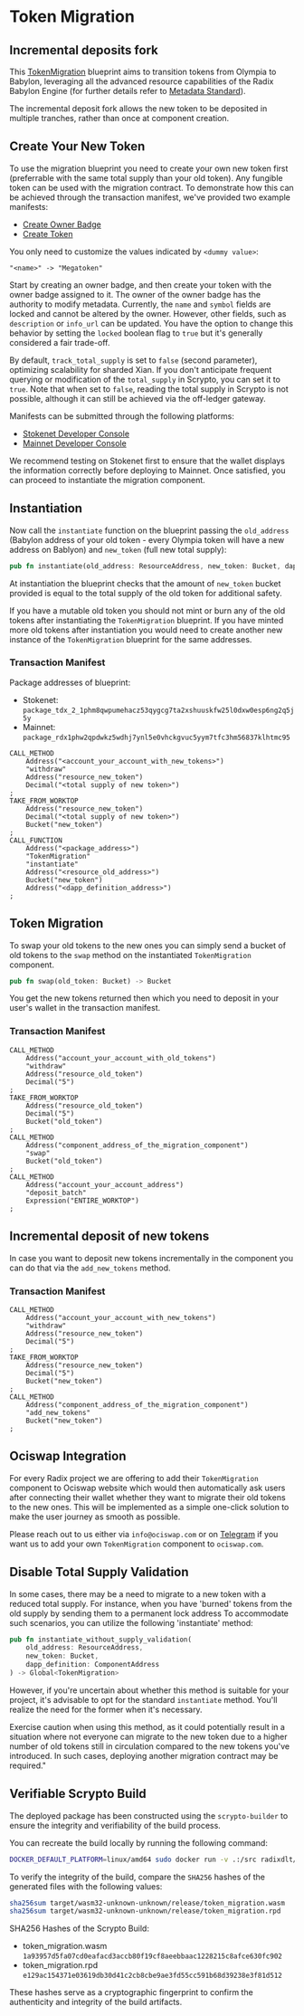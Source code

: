 # Token Migration
## Incremental deposits fork

This [TokenMigration](src/lib.rs) blueprint aims to transition tokens from Olympia to Babylon, leveraging all the advanced resource capabilities of the Radix Babylon Engine (for further details refer to [Metadata Standard](https://docs-babylon.radixdlt.com/main/standards/metadata-standard-introduction.html)).  

The incremental deposit fork allows the new token to be deposited in multiple tranches, rather than once at component creation.

## Create Your New Token
To use the migration blueprint you need to create your own new token first (preferrable with the same total supply than your old token).
Any fungible token can be used with the migration contract. To demonstrate how this can be achieved through the transaction manifest, we've provided two example manifests:

- [Create Owner Badge](manifests/create_owner_badge.rtm)
- [Create Token](manifests/create_token.rtm)

You only need to customize the values indicated by `<dummy value>`:
```
"<name>" -> "Megatoken"
```

Start by creating an owner badge, and then create your token with the owner badge assigned to it.
The owner of the owner badge has the authority to modify metadata. Currently, the `name` and `symbol` fields are locked and cannot be altered by the owner.
However, other fields, such as `description` or `info_url` can be updated.
You have the option to change this behavior by setting the `locked` boolean flag to `true` but it's generally considered a fair trade-off.

By default, `track_total_supply` is set to `false` (second parameter), optimizing scalability for sharded Xian. If you don't anticipate frequent querying or modification of the `total_supply` in Scrypto, you can set it to `true`. Note that when set to `false`, reading the total supply in Scrypto is not possible, although it can still be achieved via the off-ledger gateway.

Manifests can be submitted through the following platforms:
- [Stokenet Developer Console](https://stokenet-console.radixdlt.com)
- [Mainnet Developer Console](https://console.radixdlt.com)

We recommend testing on Stokenet first to ensure that the wallet displays the information correctly before deploying to Mainnet. Once satisfied, you can proceed to instantiate the migration component.

## Instantiation
Now call the `instantiate` function on the blueprint passing the `old_address` (Babylon address of your old token - every Olympia token will have a new address on Bablyon) and `new_token` (full new total supply):

```rust
pub fn instantiate(old_address: ResourceAddress, new_token: Bucket, dapp_definition: ComponentAddress) -> Global<TokenMigration>
```
At instantiation the blueprint checks that the amount of `new_token` bucket provided is equal to the total supply of the old token for additional safety.

If you have a mutable old token you should not mint or burn any of the old tokens after instantiating the `TokenMigration` blueprint. If you have minted more old tokens after instantiation you would need to create another new instance of the `TokenMigration` blueprint for the same addresses.

### Transaction Manifest
Package addresses of blueprint:
- Stokenet: `package_tdx_2_1phm8qwpumehacz53qygcg7ta2xshuuskfw25l0dxw0esp6ng2q5j5y`
- Mainnet: `package_rdx1phw2qpdwkz5wdhj7ynl5e0vhckgvuc5yym7tfc3hm56837klhtmc95`

```
CALL_METHOD
    Address("<account_your_account_with_new_tokens>")
    "withdraw"
    Address("resource_new_token")
    Decimal("<total supply of new token>")
;
TAKE_FROM_WORKTOP
    Address("resource_new_token")
    Decimal("<total supply of new token>")
    Bucket("new_token")
;
CALL_FUNCTION
    Address("<package_address>")
    "TokenMigration"
    "instantiate"
    Address("<resource_old_address>")
    Bucket("new_token")
    Address("<dapp_definition_address>")
;
```

## Token Migration
To swap your old tokens to the new ones you can simply send a bucket of old tokens to the `swap` method on the instantiated `TokenMigration` component.

```rust
pub fn swap(old_token: Bucket) -> Bucket
```

You get the new tokens returned then which you need to deposit in your user's wallet in the transaction manifest.

### Transaction Manifest
```
CALL_METHOD
    Address("account_your_account_with_old_tokens")
    "withdraw"
    Address("resource_old_token")
    Decimal("5")
;
TAKE_FROM_WORKTOP
    Address("resource_old_token")
    Decimal("5")
    Bucket("old_token")
;
CALL_METHOD
    Address("component_address_of_the_migration_component")
    "swap"
    Bucket("old_token")
;
CALL_METHOD
    Address("account_your_account_address")
    "deposit_batch"
    Expression("ENTIRE_WORKTOP")
;
```

## Incremental deposit of new tokens
In case you want to deposit new tokens incrementally in the component you can do that via the `add_new_tokens` method.

### Transaction Manifest
```
CALL_METHOD
    Address("account_your_account_with_new_tokens")
    "withdraw"
    Address("resource_new_token")
    Decimal("5")
;
TAKE_FROM_WORKTOP
    Address("resource_new_token")
    Decimal("5")
    Bucket("new_token")
;
CALL_METHOD
    Address("component_address_of_the_migration_component")
    "add_new_tokens"
    Bucket("new_token")
;
```

## Ociswap Integration

For every Radix project we are offering to add their `TokenMigration` component to Ociswap website which would then automatically ask users after connecting their wallet whether they want to migrate their old tokens to the new ones. This will be implemented as a simple one-click solution to make the user journey as smooth as possible.

Please reach out to us either via `info@ociswap.com` or on [Telegram](https://t.me/ociswap) if you want us to add your own `TokenMigration` component to `ociswap.com`.

## Disable Total Supply Validation
In some cases, there may be a need to migrate to a new token with a reduced total supply. For instance, when you have 'burned' tokens from the old supply by sending them to a permanent lock address
To accommodate such scenarios, you can utilize the following 'instantiate' method:
```rust
pub fn instantiate_without_supply_validation(
    old_address: ResourceAddress,
    new_token: Bucket,
    dapp_definition: ComponentAddress
) -> Global<TokenMigration>
```
However, if you're uncertain about whether this method is suitable for your project, it's advisable to opt for the standard `instantiate` method. You'll realize the need for the former when it's necessary.

Exercise caution when using this method, as it could potentially result in a situation where not everyone can migrate to the new token due to a higher number of old tokens still in circulation compared to the new tokens you've introduced. In such cases, deploying another migration contract may be required."

## Verifiable Scrypto Build
The deployed package has been constructed using the `scrypto-builder` to ensure the integrity and verifiability of the build process.

You can recreate the build locally by running the following command:
```sh
DOCKER_DEFAULT_PLATFORM=linux/amd64 sudo docker run -v .:/src radixdlt/scrypto-builder:v1.0.0
```

To verify the integrity of the build, compare the `SHA256` hashes of the generated files with the following values:
```sh
sha256sum target/wasm32-unknown-unknown/release/token_migration.wasm
sha256sum target/wasm32-unknown-unknown/release/token_migration.rpd
```

SHA256 Hashes of the Scrypto Build:
- token_migration.wasm `1a93957d5fa07cd0eafacd3accb80f19cf8aeebbaac1228215c8afce630fc902`
- token_migration.rpd `e129ac154371e03619db30d41c2cb8cbe9ae3fd55cc591b68d39238e3f81d512`

These hashes serve as a cryptographic fingerprint to confirm the authenticity and integrity of the build artifacts.
